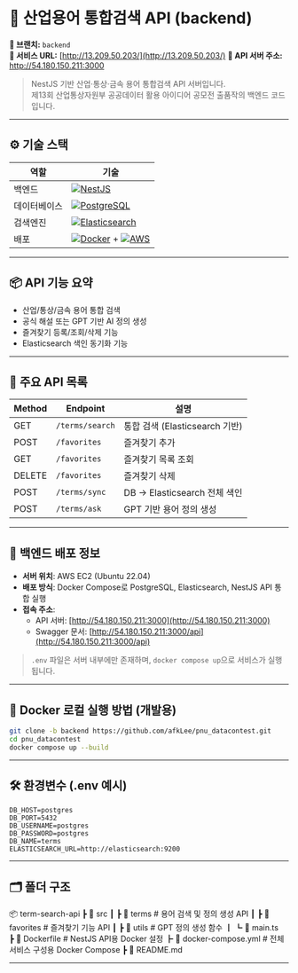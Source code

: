 # 📡 산업용어 통합검색 API (backend)

**🔧 브랜치:** `backend`  
**🔗 서비스 URL:** [http://13.209.50.203/](http://13.209.50.203/)
**🔗 API 서버 주소:** http://54.180.150.211:3000

> NestJS 기반 산업·통상·금속 용어 통합검색 API 서버입니다.  
> 제13회 산업통상자원부 공공데이터 활용 아이디어 공모전 출품작의 백엔드 코드입니다.

---

## ⚙️ 기술 스택

| 역할         | 기술                                                                 |
|--------------|----------------------------------------------------------------------|
| 백엔드       | [![NestJS](https://img.shields.io/badge/NestJS-E0234E?style=for-the-badge&logo=nestjs&logoColor=white)](https://nestjs.com) |
| 데이터베이스 | [![PostgreSQL](https://img.shields.io/badge/PostgreSQL-336791?style=for-the-badge&logo=postgresql&logoColor=white)](https://www.postgresql.org) |
| 검색엔진     | [![Elasticsearch](https://img.shields.io/badge/Elasticsearch-005571?style=for-the-badge&logo=elasticsearch&logoColor=white)](https://www.elastic.co/elasticsearch/) |
| 배포         | [![Docker](https://img.shields.io/badge/Docker-2496ED?style=for-the-badge&logo=docker&logoColor=white)](https://www.docker.com/) + [![AWS](https://img.shields.io/badge/AWS-232F3E?style=for-the-badge&logo=amazon-aws&logoColor=white)](https://aws.amazon.com/) |

---


## 📦 API 기능 요약

- 산업/통상/금속 용어 통합 검색
- 공식 해설 또는 GPT 기반 AI 정의 생성
- 즐겨찾기 등록/조회/삭제 기능
- Elasticsearch 색인 동기화 기능

---

## 🧪 주요 API 목록

| Method | Endpoint              | 설명                          |
|--------|------------------------|-------------------------------|
| GET    | `/terms/search`        | 통합 검색 (Elasticsearch 기반) |
| POST   | `/favorites`           | 즐겨찾기 추가                  |
| GET    | `/favorites`           | 즐겨찾기 목록 조회             |
| DELETE | `/favorites`           | 즐겨찾기 삭제                  |
| POST   | `/terms/sync`          | DB → Elasticsearch 전체 색인 |
| POST   | `/terms/ask`           | GPT 기반 용어 정의 생성        |

---

## 🚀 백엔드 배포 정보

- **서버 위치**: AWS EC2 (Ubuntu 22.04)
- **배포 방식**: Docker Compose로 PostgreSQL, Elasticsearch, NestJS API 통합 실행
- **접속 주소**:  
  - API 서버: [http://54.180.150.211:3000](http://54.180.150.211:3000)  
  - Swagger 문서: [http://54.180.150.211:3000/api](http://54.180.150.211:3000/api)

> `.env` 파일은 서버 내부에만 존재하며, `docker compose up`으로 서비스가 실행됩니다.
---

## 🐳 Docker 로컬 실행 방법 (개발용)

```bash
git clone -b backend https://github.com/afkLee/pnu_datacontest.git
cd pnu_datacontest
docker compose up --build
```
---

## 🛠️ 환경변수 (.env 예시)

```env
DB_HOST=postgres
DB_PORT=5432
DB_USERNAME=postgres
DB_PASSWORD=postgres
DB_NAME=terms
ELASTICSEARCH_URL=http://elasticsearch:9200
```
---

## 🗂 폴더 구조
📦 term-search-api
 ┣ 📂 src
 ┃ ┣ 📂 terms         # 용어 검색 및 정의 생성 API
 ┃ ┣ 📂 favorites     # 즐겨찾기 기능 API
 ┃ ┣ 📂 utils         # GPT 정의 생성 함수
 ┃ ┗ 📜 main.ts       
 ┣ 📜 Dockerfile      # NestJS API용 Docker 설정
┣ 📜 docker-compose.yml  # 전체 서비스 구성용 Docker Compose
┣ 📜 README.md

---
